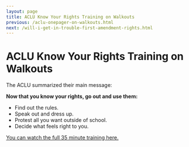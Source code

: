 ```yaml
---
layout: page
title: ACLU Know Your Rights Training on Walkouts
previous: /aclu-onepager-on-walkouts.html
next: /will-i-get-in-trouble-first-amendment-rights.html
---
```


ACLU Know Your Rights Training on Walkouts
=================

The ACLU summarized their main message:

**Now that you know your rights, go out and use them:**
* Find out the rules.
* Speak out and dress up.
* Protest all you want outside of school.
* Decide what feels right to you. 

[You can watch the full 35 minute training here.](https://www.aclu.org/issues/free-speech/student-speech-and-privacy/students-rights-speech-walkouts-and-other-protests)
